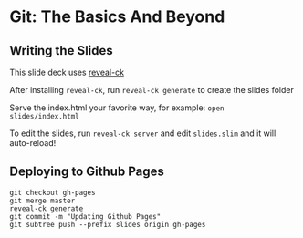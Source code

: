 # Git: The Basics And Beyond

## Writing the Slides

This slide deck uses [reveal-ck](http://github.com/jedcn/reveal-ck)

After installing `reveal-ck`, run `reveal-ck generate` to create the slides folder

Serve the index.html your favorite way, for example: `open slides/index.html`

To edit the slides, run `reveal-ck server` and edit `slides.slim` and it will auto-reload!

## Deploying to Github Pages

```
git checkout gh-pages
git merge master
reveal-ck generate
git commit -m "Updating Github Pages"
git subtree push --prefix slides origin gh-pages
